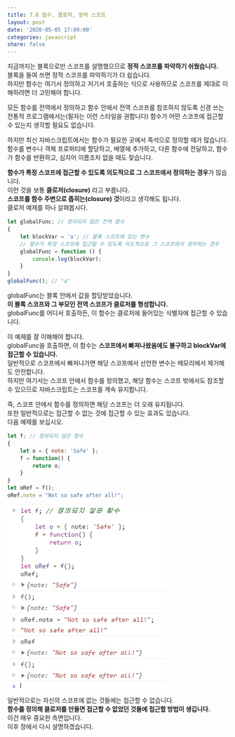 ```yaml
---
title: 7.6 함수, 클로저, 정적 스코프
layout: post
date: '2020-05-05 17:09:00'
categories: javascript
share: false
---
```


지금까지는 블록으로만 스코프를 설명했으므로 **정적 스코프를 파악하기 쉬웠습니다.**  
블록을 들여 쓰면 정적 스코프를 파악하기가 더 쉽습니다.  
하지만 함수는 여기서 정의하고 저기서 호출하는 식으로 사용하므로 스코프를 제대로 이해하려면 더 고민해야 합니다.

모든 함수를 전역에서 정의하고 함수 안에서 전역 스코프를 참조하지 않도록 신경 쓰는 전통적 프로그램에서는(필자는 이런 스타일을 권합니다) 함수가 어떤 스코프에 접근할 수 있는지 생각할 필요도 없습니다.

하지만 최신 자바스크립트에서는 함수가 필요한 곳에서 즉석으로 정의할 때가 많습니다.  
함수를 변수나 객체 프로퍼티에 할당하고, 배열에 추가하고, 다른 함수에 전달하고, 함수가 함수를 반환하고, 심지어 이름조차 없을 때도 잦습니다.

**함수가 특정 스코프에 접근할 수 있도록 의도적으로 그 스코프에서 정의하는 경우**가 많습니다.  
이런 것을 보통 **클로저(closure)** 라고 부릅니다.  
**스코프를 함수 주변으로 좁히는(closure) 것**이라고 생각해도 됩니다.  
클로저 예제를 하나 살펴봅시다.

```javascript
let globalFunc; // 정의되지 않은 전역 함수
{
	let blockVar = 'a'; // 블록 스코프에 있는 변수
	// 함수가 특정 스코프에 접근할 수 있도록 의도적으로 그 스코프에서 정의하는 경우
	globalFunc = function () {
		console.log(blockVar);
	}
}
globalFunc(); // "a"
```

globalFunc는 블록 안에서 값을 할당받았습니다.  
**이 블록 스코프와 그 부모인 전역 스코프가 클로저를 형성합니다.**  
globalFunc를 어디서 호출하든, 이 함수는 클로저에 들어있는 식별자에 접근할 수 있습니다.  

이 예제를 잘 이해해야 합니다.  
globalFunc을 호출하면, 이 함수는 **스코프에서 빠져나왔음에도 불구하고 blockVar에 접근할 수 있습니다.**  
일반적으로 스코프에서 빠져나가면 해당 스코프에서 선언한 변수는 메모리에서 제거해도 안전합니다.  
하지만 여기서는 스코프 안에서 함수를 정의했고, 해당 함수는 스코프 밖에서도 참조할 수 있으므로 자바스크립트는 스코프를 계속 유지합니다.

즉, 스코프 안에서 함수를 정의하면 해당 스코프는 더 오래 유지됩니다.  
또한 일반적으로는 접근할 수 없는 것에 접근할 수 있는 효과도 있습니다.  
다음 예제를 보십시오.

```javascript
let f; // 정의되지 않은 함수
{
	let o = { note: 'Safe' };
	f = function() {
		return o;
	}
}
let oRef = f();
oRef.note = "Not so safe after all!";
```

![](/assets/img/learningjs/image49.jpg)

일반적으로는 자신의 스코프에 없는 것들에는 접근할 수 없습니다.  
**함수를 정의해 클로저를 만들면 접근할 수 없었던 것들에 접근할 방법이 생깁니다.**  
이건 매우 중요한 측면입니다.  
이후 장에서 다시 설명하겠습니다.